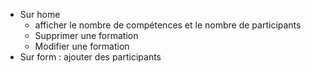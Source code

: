 - Sur home 
  - afficher le nombre de compétences et le nombre de participants
  - Supprimer une formation
  - Modifier une formation
- Sur form : ajouter des participants
